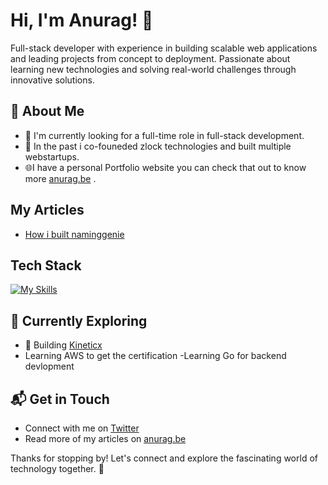 # Hi, I'm Anurag! 👋

Full-stack developer with experience in building scalable web applications and leading projects from concept to
deployment. Passionate about learning new technologies and solving real-world challenges through innovative solutions.

## 🚀 About Me

- 🔭 I'm currently looking for a full-time role in full-stack development.
- 📝 In the past i co-founeded zlock technologies and built multiple webstartups.
- 🌐I have a personal Portfolio website you can check that out to know more [anurag.be](https://anurag.be/) .

## My Articles
- [How i built naminggenie](https://anurag.be/projects/naminggenie)


## Tech Stack
[![My Skills](https://skillicons.dev/icons?i=js,html,css,react,nextjs,nodejs,redux,python,tailwindcss,prisma)](https://skillicons.dev)

## 🌱 Currently Exploring

  - 🚀 Building [Kineticx](kineticx.vercel.app)
  - Learning AWS to get the certification
  -Learning Go for backend devlopment


## 📬 Get in Touch

- Connect with me on [Twitter](https://twitter.com/amanfromearth_)
- Read more of my articles on [anurag.be](https://anurag.be/#projects)

Thanks for stopping by! Let's connect and explore the fascinating world of technology together. 🚀
